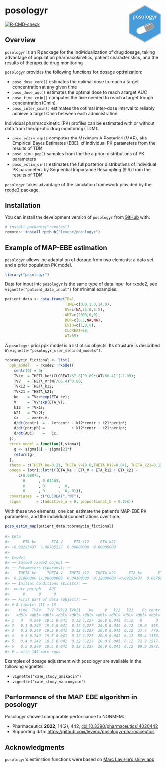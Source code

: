 
<!-- README.md is generated from README.Rmd. Please edit that file -->

# posologyr [<img src="man/figures/logo_120.png"  align="right" />](https://github.com/levenc/posologyr/)

<!-- badges: start -->

[![R-CMD-check](https://github.com/levenc/posologyr/workflows/R-CMD-check/badge.svg)](https://github.com/levenc/posologyr/actions)
<!-- badges: end -->

## Overview

`posologyr` is an R package for the individualization of drug dosage,
taking advantage of population pharmacokinetics, patient
characteristics, and the results of therapeutic drug monitoring.

`posologyr` provides the following functions for dosage optimization:

- `poso_dose_conc()` estimates the optimal dose to reach a target
  concentration at any given time
- `poso_dose_auc()` estimates the optimal dose to reach a target AUC
- `poso_time_cmin()` computes the time needed to reach a target trough
  concentration (Cmin)
- `poso_inter_cmin()` estimates the optimal inter-dose interval to
  reliably achieve a target Cmin between each administration

Individual pharmacokinetic (PK) profiles can be estimated with or
without data from therapeutic drug monitoring (TDM):

- `poso_estim_map()` computes the Maximum A Posteriori (MAP), aka
  Empirical Bayes Estimates (EBE), of individual PK parameters from the
  results of TDM
- `poso_simu_pop()` samples from the the a priori distributions of PK
  parameters
- `poso_estim_sir()` estimates the full posterior distributions of
  individual PK parameters by Sequential Importance Resampling (SIR)
  from the results of TDM

`posologyr` takes advantage of the simulation framework provided by the
[rxode2](https://github.com/nlmixr2/rxode2) package.

## Installation

You can install the development version of `posologyr` from
[GitHub](https://github.com/) with:

``` r
# install.packages("remotes")
remotes::install_github("levenc/posologyr")
```

## Example of MAP-EBE estimation

`posologyr` allows the adaptation of dosage from two elements: a data
set, and a prior population PK model.

``` r
library("posologyr")
```

Data for input into `posologyr` is the same type of data input for
rxode2, see `vignette("patient_data_input")` for minimal examples.

``` r
patient_data <- data.frame(ID=1,
                           TIME=c(0.0,1.0,14.0),
                           DV=c(NA,25.0,5.5),
                           AMT=c(2000,0,0),
                           DUR=c(0.5,NA,NA),
                           EVID=c(1,0,0),
                           CLCREAT=80,
                           WT=65)
```

A `posologyr` prior ppk model is a list of six objects. Its structure is
described in `vignette("posologyr_user_defined_models")`.

``` r
tobramycin_fictional <- list(
  ppk_model   = rxode2::rxode({
    centr(0) = 0;
    TVke  = THETA_ke*(CLCREAT/67.8)^0.89*(WT/66.4)^(-1.09);
    TVV   = THETA_V*(WT/66.4)^0.80;
    TVk12 = THETA_k12;
    TVk21 = THETA_k21;
    ke    = TVke*exp(ETA_ke);
    V     = TVV*exp(ETA_V);
    k12   = TVk12;
    k21   = TVk21;
    Cc    = centr/V;
    d/dt(centr)  = - ke*centr - k12*centr + k21*periph;
    d/dt(periph) =            + k12*centr - k21*periph;
    d/dt(AUC)    =   Cc;
  }),
  error_model = function(f,sigma){
    g <- sigma[1] + sigma[2]*f
    return(g)
  },
  theta = c(THETA_ke=0.21, THETA_V=19.8,THETA_k12=0.041, THETA_k21=0.12),
  omega = lotri::lotri({ETA_ke + ETA_V + ETA_k12 + ETA_k21 ~
      c(0.08075,
        0      , 0.01203,
        0      , 0      ,  0,
        0      , 0      ,  0, 0)}),
  covariates  = c("CLCREAT","WT"),
  sigma       = c(additive_a = 0, proportional_b = 0.198))
```

With these two elements, one can estimate the patient’s MAP-EBE PK
parameters, and the individual concentrations over time.

``` r
poso_estim_map(patient_data,tobramycin_fictional)

#> $eta
#>      ETA_ke       ETA_V     ETA_k12     ETA_k21 
#> -0.09253437  0.06705227  0.00000000  0.00000000 
#> 
#> $model
#> ── Solved rxode2 object ──
#> ── Parameters ($params): ──
#>    THETA_ke     THETA_V   THETA_k12   THETA_k21      ETA_ke       ETA_V 
#>  0.21000000 19.80000000  0.04100000  0.12000000 -0.09253437  0.06705227 
#> ── Initial Conditions ($inits): ──
#>  centr periph    AUC 
#>      0      0      0 
#> ── First part of data (object): ──
#> # A tibble: 151 × 15
#>    time  TVke   TVV TVk12 TVk21    ke     V   k12   k21    Cc centr periph    AUC CLCREAT    WT
#>   <dbl> <dbl> <dbl> <dbl> <dbl> <dbl> <dbl> <dbl> <dbl> <dbl> <dbl>  <dbl>  <dbl>   <dbl> <dbl>
#> 1   0   0.249  19.5 0.041  0.12 0.227  20.8 0.041  0.12   0      0   0      0          80    65
#> 2   0.1 0.249  19.5 0.041  0.12 0.227  20.8 0.041  0.12  19.0  395.  0.809  0.952      80    65
#> 3   0.2 0.249  19.5 0.041  0.12 0.227  20.8 0.041  0.12  37.4  779.  3.20   3.78       80    65
#> 4   0.3 0.249  19.5 0.041  0.12 0.227  20.8 0.041  0.12  55.4 1153.  7.10   8.42       80    65
#> 5   0.4 0.249  19.5 0.041  0.12 0.227  20.8 0.041  0.12  72.9 1517. 12.5   14.8        80    65
#> 6   0.5 0.249  19.5 0.041  0.12 0.227  20.8 0.041  0.12  89.9 1872. 19.2   23.0        80    65
#> # … with 145 more rows
```

Examples of dosage adjustment with posologyr are available in the
following vignettes:

- `vignette("case_study_amikacin")`
- `vignette("case_study_vancomycin")`

## Performance of the MAP-EBE algorithm in posologyr

Posologyr showed comparable performance to NONMEM:

- Pharmaceutics **2022**, 14(2), 442;
  [doi:10.3390/pharmaceutics14020442](https://doi.org/10.3390/pharmaceutics14020442)
- Supporting data: <https://github.com/levenc/posologyr-pharmaceutics>

## Acknowledgments

`posologyr`’s estimation functions were based on [Marc Lavielle’s shiny
app](http://shiny.webpopix.org/mcmc/bayes1/)
